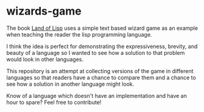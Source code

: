 wizards-game
============

The book [Land of Lisp](http://landoflisp.com/) uses a simple text based wizard game as an example when teaching the reader the lisp programming language. 

I think the idea is perfect for demonstrating the expressiveness, brevity, and beauty of a language so I wanted to see how a solution to that problem would look in other languages.  

This repository is an attempt at collecting versions of the game in different languages so that readers have a chance to compare them and a chance to see how a solution in another language might look.

Know of a language which doesn't have an implementation and have an hour to spare? Feel free to contribute!



